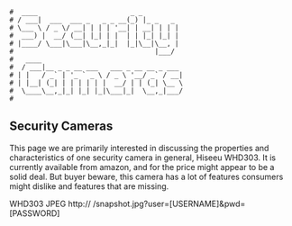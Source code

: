 ```text
#  ____                       _ _
# / ___|  ___  ___ _   _ _ __(_) |_ _   _
# \___ \ / _ \/ __| | | | '__| | __| | | |
#  ___) |  __/ (__| |_| | |  | | |_| |_| |
# |____/ \___|\___|\__,_|_|  |_|\__|\__, |
#                                   |___/
#   ____
#  / ___|__ _ _ __ ___   ___ _ __ __ _ ___
# | |   / _` | '_ ` _ \ / _ \ '__/ _` / __|
# | |__| (_| | | | | | |  __/ | | (_| \__ \
#  \____\__,_|_| |_| |_|\___|_|  \__,_|___/
#
```

## Security Cameras

This page we are primarily interested in discussing the properties and characteristics of one security camera
in general, Hiseeu WHD303. It is currently available from amazon, and for the price might appear to be a solid
deal. But buyer beware, this camera has a lot of features consumers might dislike and features that are
missing.

WHD303	JPEG	http://	/snapshot.jpg?user=[USERNAME]&pwd=[PASSWORD]
